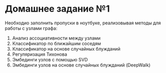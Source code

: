 # Домашнее задание №1
Необходио заполнить пропуски в ноутбуке, реализовывая методы для работы с узлами графа:
1. Анализ ассоциативности между узлами
2. Классификатор по ближайшим соседям
3. Классификатор на основе случайных блужданий
4. Регуляризация Тихонова
5. Эмбединги узлов с помощью SVD
6. Эмбединги узлов на основе случайных блужданий (DeepWalk)

